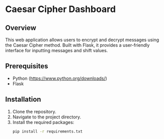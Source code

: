 # Caesar Cipher Dashboard

## Overview
This web application allows users to encrypt and decrypt messages using the Caesar Cipher method. Built with Flask, it provides a user-friendly interface for inputting messages and shift values.

## Prerequisites
- Python (https://www.python.org/downloads/)
- Flask

## Installation
1. Clone the repository.
2. Navigate to the project directory.
3. Install the required packages:
   ```bash
   pip install -r requirements.txt